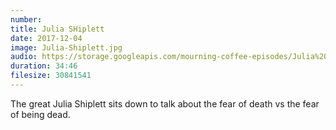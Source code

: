 ```yaml
---
number: 
title: Julia SHiplett
date: 2017-12-04
image: Julia-Shiplett.jpg
audio: https://storage.googleapis.com/mourning-coffee-episodes/Julia%20Shiplett%20Release.mp3
duration: 34:46
filesize: 30841541
---
```


The great Julia Shiplett sits down to talk about the fear of death vs the fear of being dead. 
